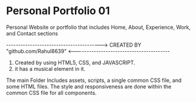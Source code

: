 # Personal Portfolio 01
Personal Website or portfolio that includes Home, About, Experience, Work, and Contact sections


----------------------------------------> CREATED BY "github.com/Rahul8639" <----------------------------------------

1. Created by using HTML5, CSS, and JAVASCRIPT.
2. it has a musical element in it.

The main Folder Includes assets, scripts, a single common CSS file, and some HTML files. The style and responsiveness are done within the common CSS file for all components.
